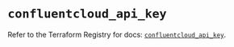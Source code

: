 # `confluentcloud_api_key`

Refer to the Terraform Registry for docs: [`confluentcloud_api_key`](https://registry.terraform.io/providers/mongey/confluentcloud/0.0.15/docs/resources/api_key).
